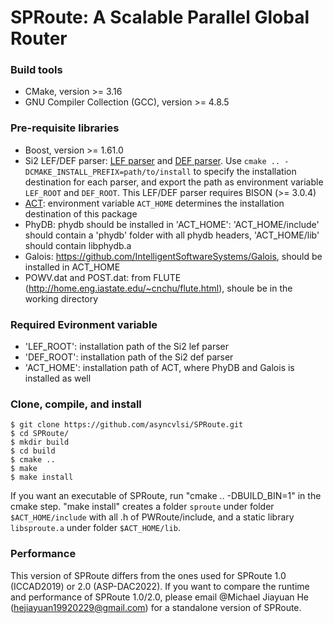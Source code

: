 # SPRoute: A Scalable Parallel Global Router

### Build tools
* CMake, version >= 3.16
* GNU Compiler Collection (GCC), version >= 4.8.5

### Pre-requisite libraries
* Boost, version >= 1.61.0
* Si2 LEF/DEF parser: [LEF parser](https://github.com/The-OpenROAD-Project/lef) and [DEF parser](https://github.com/The-OpenROAD-Project/def). Use `cmake .. -DCMAKE_INSTALL_PREFIX=path/to/install` to specify the installation destination for each parser, and export the path as environment variable `LEF_ROOT` and `DEF_ROOT`. This LEF/DEF parser requires BISON (>= 3.0.4)
* [ACT](https://github.com/asyncvlsi/act): environment variable `ACT_HOME` determines the installation destination of this package
* PhyDB: phydb should be installed in 'ACT_HOME': 'ACT_HOME/include' should contain a 'phydb' folder with all phydb headers, 'ACT_HOME/lib' should contain libphydb.a
* Galois: https://github.com/IntelligentSoftwareSystems/Galois, should be installed in ACT_HOME
* POWV.dat and POST.dat: from FLUTE (http://home.eng.iastate.edu/~cnchu/flute.html), shoule be in the working directory

### Required Evironment variable
* 'LEF_ROOT': installation path of the Si2 lef parser
* 'DEF_ROOT': installation path of the Si2 def parser
* 'ACT_HOME': installation path of ACT, where PhyDB and Galois is installed as well 

### Clone, compile, and install
    $ git clone https://github.com/asyncvlsi/SPRoute.git
    $ cd SPRoute/
    $ mkdir build
    $ cd build
    $ cmake ..
    $ make
    $ make install
 If you want an executable of SPRoute, run "cmake .. -DBUILD_BIN=1" in the cmake step.
 "make install" creates a folder `sproute` under folder `$ACT_HOME/include` with all .h of PWRoute/include, and a static library `libsproute.a` under folder `$ACT_HOME/lib`.

### Performance
This version of SPRoute differs from the ones used for SPRoute 1.0 (ICCAD2019) or 2.0 (ASP-DAC2022). 
If you want to compare the runtime and performance of SPRoute 1.0/2.0, please email @Michael Jiayuan He (hejiayuan19920229@gmail.com) for a standalone version of SPRoute.
